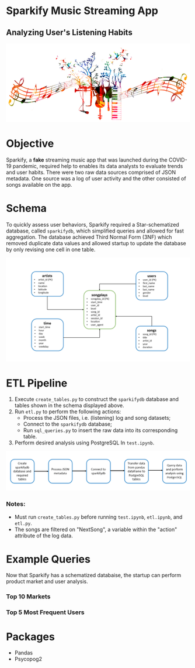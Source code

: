 # Sparkify Music Streaming App
## Analyzing User's Listening Habits

![music](./images/music_fest.jpg)

# Objective
Sparkify, a **fake** streaming music app that was launched during the COVID-19 pandemic, required help to enables its data analysts to evaluate trends and user habits. 
There were two raw data sources comprised of JSON metadata. One source was a log of user activity and the other consisted of songs available on the app.

# Schema 
To quickly assess user behaviors, Sparkify required a Star-schematized database, called `sparkifydb`, which simplified queries and allowed for fast aggregation. The database achieved Third Normal Form (3NF) which removed duplicate data values and allowed startup to update the database by only revising one cell in one table.

![sparkifydb schema](./images/sparkify_schema.png)

# ETL Pipeline
1)	Execute `create_tables.py` to construct the `sparkifydb` database and tables shown in the schema displayed above.
2)	Run `etl.py` to perform the following actions:
    -  Process the JSON files, i.e. (listening) log and song datasets;
    - Connect to the `sparkifydb` database;
    -  Run `sql_queries.py` to insert the raw data into its corresponding table. 
3) Perform desired analysis using PostgreSQL In `test.ipynb`.

![etl pipeline](./images/etl_pipeline.png)

### Notes:
-  Must run `create_tables.py` before running `test.ipynb`, `etl.ipynb`, and `etl.py`.
-  The songs are filtered on "NextSong", a variable within the "action" attribute of the log data.

# Example Queries

Now that Sparkify has a schematized databaise, the startup can perform product market and user analysis.

### Top 10 Markets 



### Top 5 Most Frequent Users

# Packages
- Pandas
- Psycopog2

